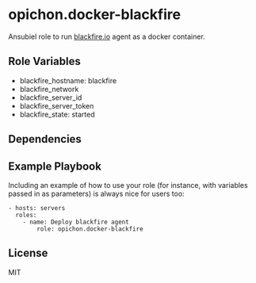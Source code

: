 opichon.docker-blackfire
=========

Ansubiel role to run [blackfire.io](https://blackfire.io/docs/integrations/docker) agent as a docker container.

Role Variables
--------------

* blackfire_hostname: blackfire
* blackfire_network
* blackfire_server_id
* blackfire_server_token
* blackfire_state: started

Dependencies
------------

Example Playbook
----------------

Including an example of how to use your role (for instance, with variables passed in as parameters) is always nice for users too:

    - hosts: servers
      roles:
        - name: Deploy blackfire agent
         	role: opichon.docker-blackfire

License
-------

MIT
